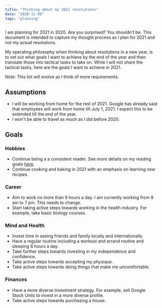 ```yaml
---
title: "Thinking about my 2021 resolutions"
date: "2020-11-08"
tags: "planning"
---
```


I am planning for 2021 in 2020. Are you surprised? You shouldn't be. This document is intended to capture my thought process as I plan for 2021 and not my actual resolutions. 

My operating philosophy when thinking about resolutions in a new year, is to set out what goals I want to achieve by the end of the year and then translate those into tactical tasks to take on. While I will not share the tactical tasks, here are the goals I want to achieve in 2021. 

*Note:* This list will evolve as I think of more requirements.

## Assumptions
- I will be working from home for the rest of 2021. Google has already said that employees will work from home till July 1, 2021. I expect this to be extended till the end of the year. 
- I won't be able to travel as much as I did before 2020. 

## Goals

### Hobbies
- Continue being a a consistent reader. See more details on my reading goals [here](/reading-goals.md). 
- Continue cooking and baking in 2021 with an emphasis on learning new recipes. 

### Career
- Aim to work no more than 9 hours a day. I am currently working from 9 am to 7 pm. This needs to change. 
- Start taking active steps towards working in the health industry. For example, take basic biology courses. 

### Mind and Health
- Invest time in seeing friends and family locally and internationally. 
- Have a regular routine including a workout and errand routine and sleeping 8 hours a day.
- Take further steps towards investing in my independence and confidence.
- Take active steps towards accepting my physique. 
- Take active steps towards doing things that make me uncomfortable.

### Finances
- Have a more diverse investment strategy. For example, sell Google Stock Units to invest in a more diverse profile. 
- Take active steps towards purchasing a house. 
